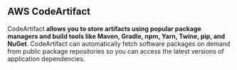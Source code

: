 ## AWS CodeArtifact

CodeArtifact **allows you to store artifacts using popular package managers and build tools like Maven, Gradle, npm, Yarn, Twine, pip, and NuGet**. CodeArtifact can automatically fetch software packages on demand from public package repositories so you can access the latest versions of application dependencies.